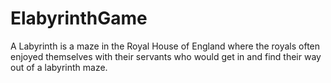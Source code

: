 # ElabyrinthGame
A Labyrinth is a maze in the Royal House of England where the royals often enjoyed themselves with their servants who would get in and find their way out of a labyrinth maze.
